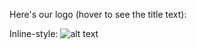 Here's our logo (hover to see the title text):

Inline-style: 
![alt text](https://github.com/adam-p/markdown-here/raw/master/src/common/images/Test-Screenshot.png )

